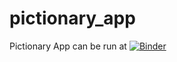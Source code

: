 # pictionary_app
Pictionary App can be run at [![Binder](https://mybinder.org/badge_logo.svg)](https://mybinder.org/v2/gh/hitchhiker3010/pictionary_app/drawpad?urlpath=%2Fvoila%2Frender%2Fdrawpad-colab.ipynb)
